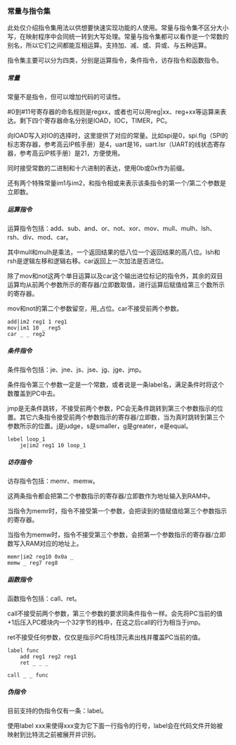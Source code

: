### 常量与指令集

此处仅介绍指令集用法以供想要快速实现功能的人使用。常量与指令集不区分大小写，在映射程序中会同统一转到大写处理。常量与指令集都可以看作是一个常数的别名，所以它们之间都能互相运算。支持加、减、或、异或、与五种运算。

指令集主要可以分为四类，分别是运算指令，条件指令，访存指令和函数指令。

##### 常量

常量不是指令，但可以增加代码的可读性。

#0到#11号寄存器的命名规则是regxx，或者也可以用reg|xx、reg+xx等运算来表达。剩下四个寄存器命名分别是IOAD，IOC，TIMER，PC。

向IOAD写入对IO的选择时，这里提供了对应的常量。比如spi是0，spi.flg（SPI的标志寄存器，参考高云IP核手册）是4，uart是16，uart.lsr（UART的线状态寄存器，参考高云IP核手册）是21，方便使用。

同时接受常数的二进制和十六进制的表达，使用0b或0x作为前缀。

还有两个特殊常量im1与im2，和指令相或来表示该条指令的第一个/第二个参数是立即数。

##### 运算指令

运算指令包括：add、sub、and、or、not、xor、mov、mull、mulh、lsh、rsh、div、mod、car。

其中mull和mulh是乘法，一个返回结果的低八位一个返回结果的高八位。lsh和rsh是逻辑左移和逻辑右移。car返回上一次加法是否进位。

除了mov和not这两个单目运算以及car这个输出进位标记的指令外，其余的双目运算均从前两个参数所示的寄存器/立即数取值，进行运算后赋值给第三个数所示的寄存器。

mov和not的第二个参数留空，用$\_$占位。car不接受前两个参数。

```
add|im2 reg1 1 reg1
mov|im1 10 _ reg5
car _ _ reg2
```

##### 条件指令

条件指令包括：je、jne、js、jse、jg、jge、jmp。

条件指令第三个参数一定是一个常数，或者说是一条label名，满足条件时将这个数覆盖到PC中去。

jmp是无条件跳转，不接受前两个参数，PC会无条件跳转到第三个参数指示的位置。其它六条指令接受前两个参数指示的寄存器/立即数，当为真时跳转到第三个参数所示的位置。j是judge，s是smaller，g是greater，e是equal。

```
lebel loop_1
	je|im2 reg1 10 loop_1
```

##### 访存指令

访存指令包括：memr、memw。

这两条指令都会把第二个参数指示的寄存器/立即数作为地址输入到RAM中。

当指令为memr时，指令不接受第一个参数，会把读到的值赋值给第三个参数指示的寄存器。

当指令为memw时，指令不接受第三个参数，会把第一个参数指示的寄存器/立即数写入RAM对应的地址上。

```
memr|im2 reg10 0x0a _
memw _ reg7 reg8
```

##### 函数指令

函数指令包括：call、ret。

call不接受前两个参数，第三个参数的要求同条件指令一样。会先将PC当前的值+1后压入PC模块内一个32字节的栈中，在这之后call的行为相当于jmp。

ret不接受任何参数，仅仅是指示PC将栈顶元素出栈并覆盖PC当前的值。

```
label func
	add reg1 reg2 reg1
	ret _ _ _

call _ _ func
```

##### 伪指令

目前支持的伪指令仅有一条：label。

使用label xxx来使得xxx变为它下面一行指令的行号，label会在代码文件开始被映射到比特流之前被展开并识别。

